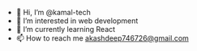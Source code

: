 - 👋 Hi, I’m @kamal-tech
- 👀 I’m interested in web development
- 🌱 I’m currently learning React
- 📫 How to reach me akashdeep746726@gmail.com

<!---
kamal-tech/kamal-tech is a ✨ special ✨ repository because its `README.md` (this file) appears on your GitHub profile.
You can click the Preview link to take a look at your changes.
--->
